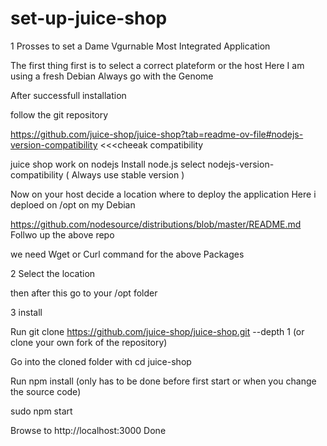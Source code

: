 # set-up-juice-shop
1 Prosses to set a Dame Vgurnable Most  Integrated Application

 The first thing first is to select a correct plateform or the host 
 Here I am using a fresh Debian Always go with the Genome
 
After successfull installation 

follow the git repository

https://github.com/juice-shop/juice-shop?tab=readme-ov-file#nodejs-version-compatibility    <<<cheeak compatibility

juice shop work on nodejs 
Install node.js 
select nodejs-version-compatibility ( Always use stable version )

 Now on your host decide a location where to deploy the application Here i deploed on /opt on my Debian
 
https://github.com/nodesource/distributions/blob/master/README.md
Follwo up the above repo

we need Wget or Curl command for the above Packages

2 Select the location

then after this go to your /opt folder

3  install 

Run git clone https://github.com/juice-shop/juice-shop.git --depth 1 (or clone your own fork of the repository)

Go into the cloned folder with cd juice-shop

Run npm install (only has to be done before first start or when you change the source code)

sudo npm start

Browse to http://localhost:3000
Done


 
